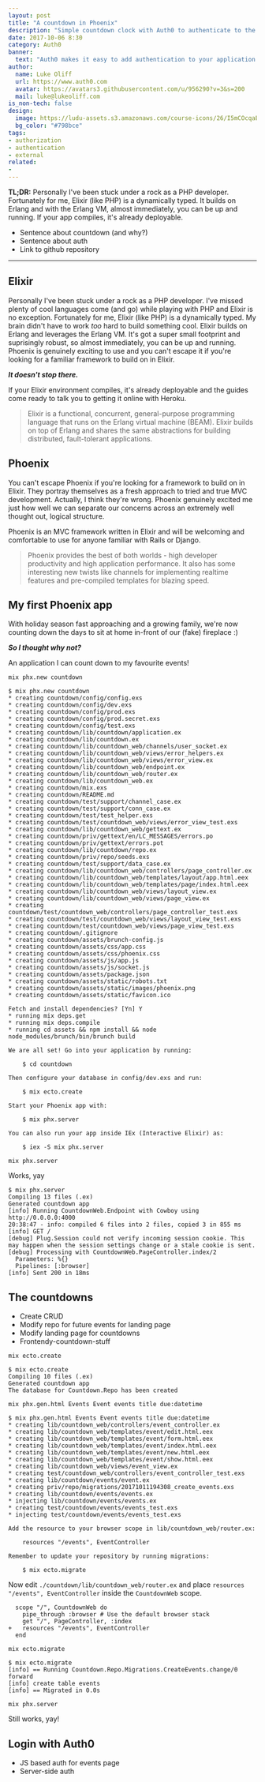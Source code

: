 ```yaml
---
layout: post
title: "A countdown in Phoenix"
description: "Simple countdown clock with Auth0 to authenticate to the site"
date: 2017-10-06 8:30
category: Auth0
banner:
  text: "Auth0 makes it easy to add authentication to your application."
author:
  name: Luke Oliff
  url: https://www.auth0.com
  avatar: https://avatars3.githubusercontent.com/u/956290?v=3&s=200
  mail: luke@lukeoliff.com
is_non-tech: false
design:
  image: https://ludu-assets.s3.amazonaws.com/course-icons/26/I5mCOcqaE6RHdfD3Q1Ta
  bg_color: "#798bce"
tags:
- authorization
- authentication
- external
related:
-
---
```

**TL;DR:**
Personally I've been stuck under a rock as a PHP developer. Fortunately for me, Elixir (like PHP) is a dynamically typed. It builds on Erlang and with the Erlang VM, almost immediately, you can be up and running. If your app compiles, it's already deployable.

- Sentence about countdown (and why?)
- Sentence about auth
- Link to github repository
---

## Elixir
Personally I've been stuck under a rock as a PHP developer. I've missed plenty of cool languages come (and go) while playing with PHP and Elixir is no exception. Fortunately for me, Elixir (like PHP) is a dynamically typed. My brain didn't have to work *too* hard to build something cool. Elixir builds on Erlang and leverages the Erlang VM. It's got a super small footprint and suprisingly robust, so almost immediately, you can be up and running. Phoenix is genuinely exciting to use and you can't escape it if you're looking for a familiar framework to build on in Elixir.

***It doesn't stop there.***

If your Elixir environment compiles, it's already deployable and the guides come ready to talk you to getting it online with Heroku.

> Elixir is a functional, concurrent, general-purpose programming language that runs on the Erlang virtual machine (BEAM). Elixir builds on top of Erlang and shares the same abstractions for building distributed, fault-tolerant applications.

## Phoenix

You can't escape Phoenix if you're looking for a framework to build on in Elixir. They portray themselves as a fresh approach to tried and true MVC development. Actually, I think they're wrong. Phoenix genuinely excited me just how well we can separate our concerns across an extremely well thought out, logical structure.

Phoenix is an MVC framework written in Elixir and will be welcoming and comfortable to use for anyone familiar with Rails or Django.

> Phoenix provides the best of both worlds - high developer productivity and high application performance. It also has some interesting new twists like channels for implementing realtime features and pre-compiled templates for blazing speed.

## My first Phoenix app

With holiday season fast approaching and a growing family, we're now counting down the days to sit at home in-front of our (fake) fireplace :)

***So I thought why not?***

An application I can count down to my favourite events!

`mix phx.new countdown`

    $ mix phx.new countdown
    * creating countdown/config/config.exs
    * creating countdown/config/dev.exs
    * creating countdown/config/prod.exs
    * creating countdown/config/prod.secret.exs
    * creating countdown/config/test.exs
    * creating countdown/lib/countdown/application.ex
    * creating countdown/lib/countdown.ex
    * creating countdown/lib/countdown_web/channels/user_socket.ex
    * creating countdown/lib/countdown_web/views/error_helpers.ex
    * creating countdown/lib/countdown_web/views/error_view.ex
    * creating countdown/lib/countdown_web/endpoint.ex
    * creating countdown/lib/countdown_web/router.ex
    * creating countdown/lib/countdown_web.ex
    * creating countdown/mix.exs
    * creating countdown/README.md
    * creating countdown/test/support/channel_case.ex
    * creating countdown/test/support/conn_case.ex
    * creating countdown/test/test_helper.exs
    * creating countdown/test/countdown_web/views/error_view_test.exs
    * creating countdown/lib/countdown_web/gettext.ex
    * creating countdown/priv/gettext/en/LC_MESSAGES/errors.po
    * creating countdown/priv/gettext/errors.pot
    * creating countdown/lib/countdown/repo.ex
    * creating countdown/priv/repo/seeds.exs
    * creating countdown/test/support/data_case.ex
    * creating countdown/lib/countdown_web/controllers/page_controller.ex
    * creating countdown/lib/countdown_web/templates/layout/app.html.eex
    * creating countdown/lib/countdown_web/templates/page/index.html.eex
    * creating countdown/lib/countdown_web/views/layout_view.ex
    * creating countdown/lib/countdown_web/views/page_view.ex
    * creating countdown/test/countdown_web/controllers/page_controller_test.exs
    * creating countdown/test/countdown_web/views/layout_view_test.exs
    * creating countdown/test/countdown_web/views/page_view_test.exs
    * creating countdown/.gitignore
    * creating countdown/assets/brunch-config.js
    * creating countdown/assets/css/app.css
    * creating countdown/assets/css/phoenix.css
    * creating countdown/assets/js/app.js
    * creating countdown/assets/js/socket.js
    * creating countdown/assets/package.json
    * creating countdown/assets/static/robots.txt
    * creating countdown/assets/static/images/phoenix.png
    * creating countdown/assets/static/favicon.ico

    Fetch and install dependencies? [Yn] Y
    * running mix deps.get
    * running mix deps.compile
    * running cd assets && npm install && node node_modules/brunch/bin/brunch build

    We are all set! Go into your application by running:

        $ cd countdown

    Then configure your database in config/dev.exs and run:

        $ mix ecto.create

    Start your Phoenix app with:

        $ mix phx.server

    You can also run your app inside IEx (Interactive Elixir) as:

        $ iex -S mix phx.server

`mix phx.server`

Works, yay

    $ mix phx.server
    Compiling 13 files (.ex)
    Generated countdown app
    [info] Running CountdownWeb.Endpoint with Cowboy using http://0.0.0.0:4000
    20:38:47 - info: compiled 6 files into 2 files, copied 3 in 855 ms
    [info] GET /
    [debug] Plug.Session could not verify incoming session cookie. This may happen when the session settings change or a stale cookie is sent.
    [debug] Processing with CountdownWeb.PageController.index/2
      Parameters: %{}
      Pipelines: [:browser]
    [info] Sent 200 in 18ms

## The countdowns
- Create CRUD
- Modify repo for future events for landing page
- Modify landing page for countdowns
- Frontendy-countdown-stuff

`mix ecto.create`

    $ mix ecto.create
    Compiling 10 files (.ex)
    Generated countdown app
    The database for Countdown.Repo has been created

`mix phx.gen.html Events Event events title due:datetime`

    $ mix phx.gen.html Events Event events title due:datetime
    * creating lib/countdown_web/controllers/event_controller.ex
    * creating lib/countdown_web/templates/event/edit.html.eex
    * creating lib/countdown_web/templates/event/form.html.eex
    * creating lib/countdown_web/templates/event/index.html.eex
    * creating lib/countdown_web/templates/event/new.html.eex
    * creating lib/countdown_web/templates/event/show.html.eex
    * creating lib/countdown_web/views/event_view.ex
    * creating test/countdown_web/controllers/event_controller_test.exs
    * creating lib/countdown/events/event.ex
    * creating priv/repo/migrations/20171011194308_create_events.exs
    * creating lib/countdown/events/events.ex
    * injecting lib/countdown/events/events.ex
    * creating test/countdown/events/events_test.exs
    * injecting test/countdown/events/events_test.exs

    Add the resource to your browser scope in lib/countdown_web/router.ex:

        resources "/events", EventController

    Remember to update your repository by running migrations:

        $ mix ecto.migrate

Now edit `./countdown/lib/countdown_web/router.ex` and place `resources "/events", EventController` inside the `CountdownWeb` scope.

      scope "/", CountdownWeb do
        pipe_through :browser # Use the default browser stack
        get "/", PageController, :index
    +   resources "/events", EventController
      end

`mix ecto.migrate`

    $ mix ecto.migrate
    [info] == Running Countdown.Repo.Migrations.CreateEvents.change/0 forward
    [info] create table events
    [info] == Migrated in 0.0s

`mix phx.server`

Still works, yay!

## Login with Auth0
- JS based auth for events page
- Server-side auth
